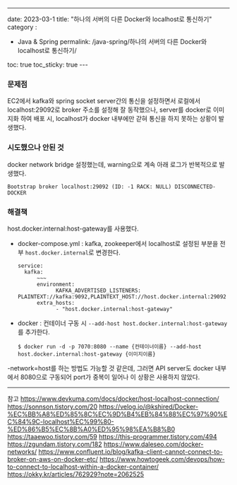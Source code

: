 ---
date: 2023-03-1
title: "하나의 서버의 다른 Docker와 localhost로 통신하기"
category :
  - Java & Spring
permalink: /java-spring/하나의 서버의 다른 Docker와 localhost로 통신하기/

toc: true
toc_sticky: true
---<h3 id="문제점">문제점</h3>
<p>EC2에서 kafka와 spring socket server간의 통신을 설정하면서
로컬에서 localhost:29092로 broker 주소를 설정해 잘 동작했으나, server를 docker로 이미지화 하여 배포 시, localhost가 docker 내부에만 갇혀 통신을 하지 못하는 상황이 발생했다.</p>
<h3 id="시도했으나-안된-것">시도했으나 안된 것</h3>
<p>docker network bridge 설정했는데, warning으로 계속 아래 로그가 반복적으로 발생했다.</p>
<pre><code class="language-log">Bootstrap broker localhost:29092 (ID: -1 RACK: NULL) DISCONNECTED-DOCKER</code></pre>
<h3 id="해결책">해결책</h3>
<p>host.docker.internal:host-gateway를 사용했다.</p>
<ul>
<li><p>docker-compose.yml : kafka, zookeeper에서 localhost로 설정된 부분을 전부 <code>host.docker.internal</code>로 변경한다.</p>
<pre><code class="language-yaml">service:
  kafka:
      ~~~
      environment:
            KAFKA_ADVERTISED_LISTENERS: PLAINTEXT://kafka:9092,PLAINTEXT_HOST://host.docker.internal:29092
      extra_hosts:
            - "host.docker.internal:host-gateway"</code></pre>
</li>
<li><p>docker : 컨테이너 구동 시 <code>--add-host host.docker.internal:host-gateway</code>를 추가한다.</p>
<pre><code class="language-shell">$ docker run -d -p 7070:8080 --name {컨테이너이름} --add-host host.docker.internal:host-gateway {이미지이름}</code></pre>
</li>
</ul>
<p>-network=host를 하는 방법도 가능할 것 같은데, 그러면 API server도 docker 내부에서 8080으로 구동되어 port가 중복이 일어나 이 상황은 사용하지 않았다.</p>
<hr />
<p>참고
<a href="https://www.devkuma.com/docs/docker/host-localhost-connection/">https://www.devkuma.com/docs/docker/host-localhost-connection/</a>
<a href="https://sonnson.tistory.com/20">https://sonnson.tistory.com/20</a>
<a href="https://velog.io/@kshired/Docker-%EC%BB%A8%ED%85%8C%EC%9D%B4%EB%84%88%EC%97%90%EC%84%9C-localhost%EC%99%80-%ED%86%B5%EC%8B%A0%ED%95%98%EA%B8%B0">https://velog.io/@kshired/Docker-%EC%BB%A8%ED%85%8C%EC%9D%B4%EB%84%88%EC%97%90%EC%84%9C-localhost%EC%99%80-%ED%86%B5%EC%8B%A0%ED%95%98%EA%B8%B0</a>
<a href="https://taaewoo.tistory.com/59">https://taaewoo.tistory.com/59</a>
<a href="https://this-programmer.tistory.com/494">https://this-programmer.tistory.com/494</a>
<a href="https://zgundam.tistory.com/182">https://zgundam.tistory.com/182</a>
<a href="https://www.daleseo.com/docker-networks/">https://www.daleseo.com/docker-networks/</a>
<a href="https://www.confluent.io/blog/kafka-client-cannot-connect-to-broker-on-aws-on-docker-etc/">https://www.confluent.io/blog/kafka-client-cannot-connect-to-broker-on-aws-on-docker-etc/</a>
<a href="https://www.howtogeek.com/devops/how-to-connect-to-localhost-within-a-docker-container/">https://www.howtogeek.com/devops/how-to-connect-to-localhost-within-a-docker-container/</a>
<a href="https://okky.kr/articles/762929?note=2062525">https://okky.kr/articles/762929?note=2062525</a></p>